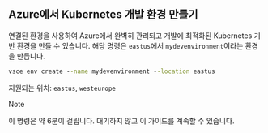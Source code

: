 ## <a name="create-a-kubernetes-development-environment-in-azure"></a>Azure에서 Kubernetes 개발 환경 만들기
연결된 환경을 사용하여 Azure에서 완벽히 관리되고 개발에 최적화된 Kubernetes 기반 환경을 만들 수 있습니다. 해당 명령은 `eastus`에서 `mydevenvironment`이라는 환경을 만듭니다.
```cmd
vsce env create --name mydevenvironment --location eastus
```

지원되는 위치: `eastus`, `westeurope`

> [!Note]
> 이 명령은 약 6분이 걸립니다. 대기하지 않고 이 가이드를 계속할 수 있습니다.
